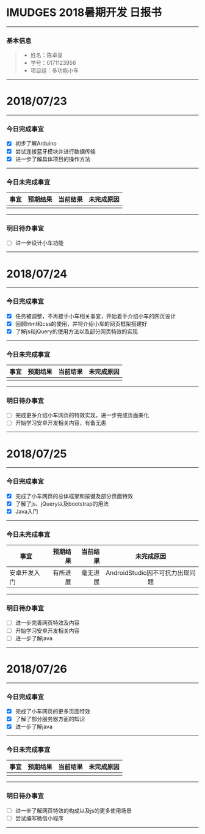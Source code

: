 # IMUDGES 2018暑期开发 日报书
-------


### 基本信息
> * 姓名：陈卓呈
> * 学号：0171123956
> * 项目组：多功能小车

--------


# 2018/07/23

-------

### 今日完成事宜
- [x]  初步了解Arduino
- [x]  尝试连接蓝牙模块并进行数据传输
- [x]  进一步了解具体项目的操作方法

-----
### 今日未完成事宜


| 事宜     |预期结果| 当前结果  | 未完成原因   | 
| --------   | -----:  | -----:  | :----:  |
|    |   |   |   |


------
### 明日待办事宜
- [ ] 进一步设计小车功能
-------


# 2018/07/24

-------

### 今日完成事宜
- [x]  任务被调整，不再接手小车相关事宜，开始着手介绍小车的网页设计
- [x]  回顾html和css的使用，并将介绍小车的网页框架搭建好
- [x]  了解js和jQuery的使用方法以及部分网页特效的实现

-----
### 今日未完成事宜


| 事宜     |预期结果| 当前结果  | 未完成原因   | 
| --------   | -----:  | -----:  | :----:  |
|    |   |   |   |


------
### 明日待办事宜
- [ ] 完成更多介绍小车网页的特效实现，进一步完成页面美化
- [ ] 开始学习安卓开发相关内容，有备无患
-------


# 2018/07/25

-------

### 今日完成事宜
- [x]  完成了小车网页的总体框架和按键及部分页面特效
- [x]  了解了js、jQuery以及bootstrap的用法
- [x]  Java入门

-----
### 今日未完成事宜


| 事宜     |预期结果| 当前结果  | 未完成原因   | 
| --------   | -----:  | -----:  | :----:  |
| 安卓开发入门| 有所进展| 毫无进展  | AndroidStudio因不可抗力出现问题|

------
### 明日待办事宜
- [ ] 进一步完善网页特效及内容
- [ ] 开始学习安卓开发相关内容
- [ ] 进一步了解java
-------

# 2018/07/26

-------

### 今日完成事宜
- [x]  完成了小车网页的更多页面特效
- [x]  了解了部分服务器方面的知识
- [x]  进一步了解java

-----
### 今日未完成事宜


| 事宜     |预期结果| 当前结果  | 未完成原因   | 
| --------   | -----:  | -----:  | :----:  |
| |  |   | |

------
### 明日待办事宜
- [ ] 进一步了解网页特效的构成以及js的更多使用场景
- [ ] 尝试编写微信小程序
-------
